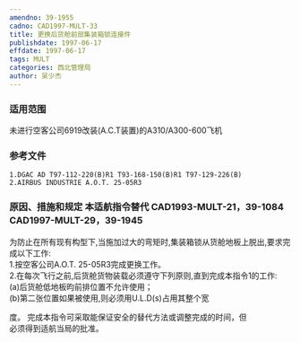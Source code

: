 ```yaml
---
amendno: 39-1955  
cadno: CAD1997-MULT-33  
title: 更换后货舱前部集装箱锁连接件  
publishdate: 1997-06-17  
effdate: 1997-06-17  
tags: MULT  
categories: 西北管理局  
author: 吴少杰  
---
```

  
### 适用范围  
未进行空客公司6919改装(A.C.T装置)的A310/A300-600飞机  
  
<!--more-->  
### 参考文件  
    1.DGAC AD T97-112-220(B)R1 T93-168-150(B)R1 T97-129-226(B)  
    2.AIRBUS INDUSTRIE A.O.T. 25-05R3  
  
### 原因、措施和规定 本适航指令替代 CAD1993-MULT-21，39-1084     CAD1997-MULT-29，39-1945  
为防止在所有现有构型下,当施加过大的弯矩时,集装箱锁从货舱地板上脱出,要求完成以下工作:  
    1.按空客公司A.O.T. 25-05R3完成更换工作。  
    2.在每次飞行之前,后货舱货物装载必须遵守下列原则,直到完成本指令1的工作:  
(a)后货舱低地板昀前排位置不允许使用；  
      (b)第二张位置如果被使用,则必须用U.L.D(s)占用其整个宽  
  
      
度。     完成本指令可采取能保证安全的替代方法或调整完成的时间，但  
必须得到适航当局的批准。  
